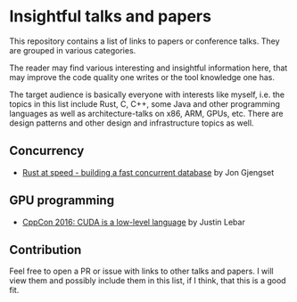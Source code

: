 # Insightful talks and papers
This repository contains a list of links to papers or conference talks.
They are grouped in various categories.

The reader may find various interesting and insightful information here, that may improve the code quality one writes or the tool knowledge one has.

The target audience is basically everyone with interests like myself, i.e. the topics in this list include Rust, C, C++, some Java and other programming languages as well as architecture-talks on x86, ARM, GPUs, etc.
There are design patterns and other design and infrastructure topics as well.

## Concurrency
- [Rust at speed - building a fast concurrent database](https://youtu.be/s19G6n0UjsM) by Jon Gjengset

## GPU programming
- [CppCon 2016: CUDA is a low-level language](https://youtu.be/KHa-OSrZPGo) by Justin Lebar

## Contribution
Feel free to open a PR or issue with links to other talks and papers.
I will view them and possibly include them in this list, if I think, that this is a good fit.
